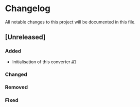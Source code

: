 # Changelog

All notable changes to this project will be documented in this file.

## [Unreleased]

### Added
- Initialisation of this converter [#1](https://github.com/ie3-institute/copernicusWeather2psdmWeather/issues/1)

### Changed

### Removed

### Fixed


